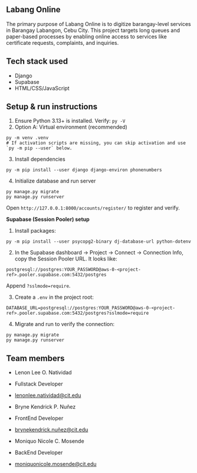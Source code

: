 ## Labang Online

The primary purpose of Labang Online is to digitize barangay-level services in Barangay Labangon, Cebu City. This project targets long queues and paper-based processes by enabling online access to services like certificate requests, complaints, and inquiries.

## Tech stack used
- Django
- Supabase
- HTML/CSS/JavaScript

## Setup & run instructions

1) Ensure Python 3.13+ is installed. Verify: `py -V`
2) Option A: Virtual environment (recommended)

```
py -m venv .venv
# If activation scripts are missing, you can skip activation and use `py -m pip --user` below.
```

3) Install dependencies

```
py -m pip install --user django django-environ phonenumbers
```

4) Initialize database and run server

```
py manage.py migrate
py manage.py runserver
```

Open `http://127.0.0.1:8000/accounts/register/` to register and verify.

**Supabase (Session Pooler) setup**

1) Install packages:
```
py -m pip install --user psycopg2-binary dj-database-url python-dotenv
```

2) In the Supabase dashboard → Project → Connect → Connection Info, copy the Session Pooler URL. It looks like:
```
postgresql://postgres:YOUR_PASSWORD@aws-0-<project-ref>.pooler.supabase.com:5432/postgres
```
Append `?sslmode=require`.

3) Create a `.env` in the project root:
```
DATABASE_URL=postgresql://postgres:YOUR_PASSWORD@aws-0-<project-ref>.pooler.supabase.com:5432/postgres?sslmode=require
```

4) Migrate and run to verify the connection:
```
py manage.py migrate
py manage.py runserver
```

## Team members
- Lenon Lee O. Natividad 
- Fullstack Developer
- lenonlee.natividad@cit.edu

- Bryne Kendrick P. Nuñez
- FrontEnd Developer
- brynekendrick.nuñez@cit.edu

- Moniquo Nicole C. Mosende
- BackEnd Developer
- moniquonicole.mosende@cit.edu
